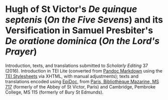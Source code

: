 # Hugh of St Victor's *De quinque septenis* (*On the Five Sevens*) and its Versification in Samuel Presbiter's *De oratione dominica* (*On the Lord's Prayer*)

Introduction, texts, and translations submitted to *Scholarly Editing* 37 (2016). Introduction in TEI Lite (converted from [Pandoc Markdown](http://pandoc.org) using the [TEI Stylesheets](https://github.com/TEIC/Stylesheets) via XHTML, with manual adjustments); texts and translations encoded using [EpiDoc](http://epidoc.sourceforge.net), from [Paris, Bibliothèque Mazarine, MS 717](http://calames.abes.fr/pub/#details?id=MAZA13062) (formerly of the Abbey of St Victor, Paris) and Cambridge, Pembroke College, MS 115 (formerly of Bury St Edmunds).
